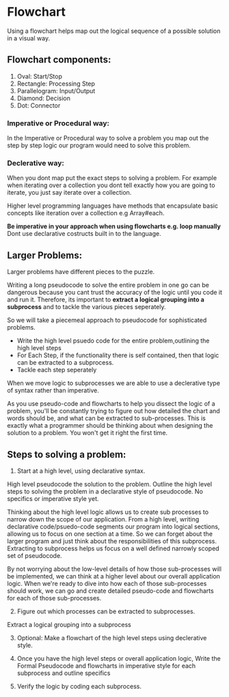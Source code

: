 # Flowchart

Using a flowchart helps map out the logical sequence of a possible solution in a visual way.

## Flowchart components:

1. Oval: Start/Stop
2. Rectangle: Processing Step
3. Parallelogram: Input/Output
4. Diamond: Decision
5. Dot: Connector

### Imperative or Procedural way:

In the Imperative or Procedural way to solve a problem you map out the step by step logic our program would need to solve this problem.

### Declerative way:

When you dont map put the exact steps to solving a problem. For example when iterating over a collection you dont tell exactly how you are going to iterate, you just say iterate over a collection.

Higher level programming languages have methods that encapsulate basic concepts like iteration over a collection e.g Array#each.

**Be imperative in your approach when using flowcharts e.g. loop manually** Dont use declarative costructs built in to the language.

## Larger Problems:

Larger problems have different pieces to the puzzle.

Writing a long pseudocode to solve the entire problem in one go can be dangerous because you cant trust the accuracy of the logic until you code it and run it. Therefore, its important to **extract a logical grouping into a subprocess** and to tackle the various pieces seperately.

So we will take a piecemeal approach to pseudocode for sophisticated problems. 
  - Write the high level psuedo code for the entire problem,outlining the high level steps
  - For Each Step, if the functionality there is self contained, then that logic can be extracted to a subprocess. 
  - Tackle each step seperately

When we move logic to subprocesses we are able to use a declerative type of syntax rather than imperative. 

As you use pseudo-code and flowcharts to help you dissect the logic of a problem, you'll be constantly trying to figure out how detailed the chart and words should be, and what can be extracted to sub-processes. This is exactly what a programmer should be thinking about when designing the solution to a problem. You won't get it right the first time.

## Steps to solving a problem:

1. Start at a high level, using declarative syntax.

  High level pseudocode the solution to the problem. Outline the high level steps to solving the problem in a declarative style of pseudocode. No specifics or imperative style yet.

  Thinking about the high level logic allows us to create sub processes to narrow down the scope of our application. From a high level, writing declarative code/psuedo-code segments our program into logical sections, allowing us to focus on one section at a time. So we can forget about the larger program and just think about the responsibilities of this subprocess.
  Extracting to subprocess helps us focus on a well defined narrowly scoped set of pseudocode.

  By not worrying about the low-level details of how those sub-processes will be implemented, we can think at a higher level about our overall application logic. When we're ready to dive into how each of those sub-processes should work, we can go and create detailed pseudo-code and flowcharts for each of those sub-processes.

2. Figure out which processes can be extracted to subprocesses.

  Extract a logical grouping into a subprocess

3. Optional: Make a flowchart of the high level steps using declerative style.

4. Once you have the high level steps or overall application logic, Write the Formal Pseudocode and flowcharts in imperative style for each subprocess and outline specifics

5. Verify the logic by coding each subprocess.